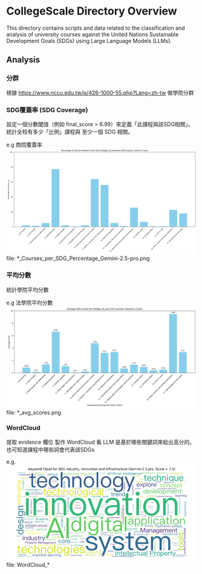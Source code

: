 # CollegeScale Directory Overview

This directory contains scripts and data related to the classification and analysis of university courses against the United Nations Sustainable Development Goals (SDGs) using Large Language Models (LLMs).

## Analysis

### 分群
根據 https://www.nccu.edu.tw/p/426-1000-55.php?Lang=zh-tw 做學院分群

### SDG覆蓋率 (SDG Coverage)
設定一個分數閾值（例如 final_score > 6.99）來定義「此課程與該SDG相關」。    
統計全校有多少「比例」課程與 至少一個 SDG 相關。

e.g 商院覆蓋率
![image](https://github.com/EricLiu750501/NCCU-Course-SDGs-Correspondence-Analyser/blob/c68a0291042dfdd16ace16d67ca8fdc028ab4c04/src/CollegeScale/plots/College_of_Commerce_(508_courses)_Courses_per_SDG_Percentage_Gemini-2.5-pro.png)
file: *_Courses_per_SDG_Percentage_Gemini-2.5-pro.png

### 平均分數
統計學院平均分數

e.g 法學院平均分數
![image](https://github.com/EricLiu750501/NCCU-Course-SDGs-Correspondence-Analyser/blob/c68a0291042dfdd16ace16d67ca8fdc028ab4c04/src/CollegeScale/plots/Gemini-2.5-pro_College_of_Law_avg_scores.png)
file: *_avg_scores.png

### WordCloud
提取 evidence 欄位 製作 WordCloud 看 LLM 是基於哪些關鍵詞來給出高分的。也可知道課程中哪些詞會代表該SDGs

e.g. 
![image](https://github.com/EricLiu750501/NCCU-Course-SDGs-Correspondence-Analyser/blob/c68a0291042dfdd16ace16d67ca8fdc028ab4c04/src/CollegeScale/plots/WordCloud_Industry%2C_Innovation_and_Infrastructure_Gemini-2.5-pro.png)
file: WordCloud_*
